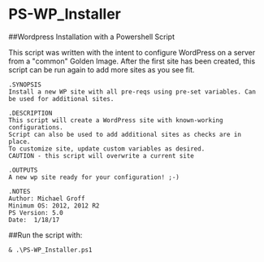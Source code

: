 # PS-WP_Installer

##Wordpress Installation with a Powershell Script

This script was written with the intent to configure WordPress on a server from a "common" Golden Image. 
After the first site has been created, this script can be run again to add more sites as you see fit. 



    .SYNOPSIS
    Install a new WP site with all pre-reqs using pre-set variables. Can be used for additional sites.
    
    .DESCRIPTION
    This script will create a WordPress site with known-working configurations.
    Script can also be used to add additional sites as checks are in place. 
    To customize site, update custom variables as desired. 
    CAUTION - this script will overwrite a current site
        
    .OUTPUTS  
    A new wp site ready for your configuration! ;-)
     
    .NOTES
    Author: Michael Groff
    Minimum OS: 2012, 2012 R2
    PS Version: 5.0
    Date:  1/18/17
	


##Run the script with: 

	& .\PS-WP_Installer.ps1